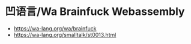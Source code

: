 # 凹语言/Wa Brainfuck Webassembly

- https://wa-lang.org/wa/brainfuck
- https://wa-lang.org/smalltalk/st0013.html
